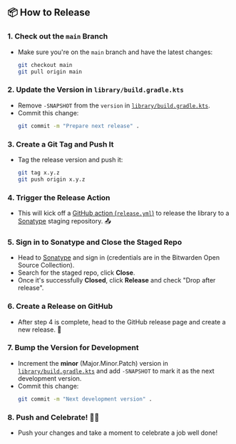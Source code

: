 ## 📦 How to Release 

### 1. Check out the `main` Branch

   - Make sure you're on the `main` branch and have the latest changes:
     ```bash
     git checkout main
     git pull origin main
     ```

### 2. Update the Version in `library/build.gradle.kts`

   - Remove `-SNAPSHOT` from the `version` in [`library/build.gradle.kts`](library/build.gradle.kts).
   - Commit this change:
     ```bash
     git commit -m "Prepare next release" .
     ```

### 3. Create a Git Tag and Push It

   - Tag the release version and push it:
     ```bash
     git tag x.y.z
     git push origin x.y.z
     ```

### 4. Trigger the Release Action

   - This will kick off a [GitHub action (`release.yml`)](../../actions/workflows/release.yml) to release the library to a [Sonatype](https://s01.oss.sonatype.org/) staging repository. 📤

### 5. Sign in to Sonatype and Close the Staged Repo

   - Head to [Sonatype](https://s01.oss.sonatype.org/) and sign in (credentials are in the Bitwarden Open Source Collection).
   - Search for the staged repo, click **Close**.
   - Once it's successfully **Closed**, click **Release** and check "Drop after release".

### 6. Create a Release on GitHub

   - After step 4 is complete, head to the GitHub release page and create a new release. 🎉

### 7. Bump the Version for Development

   - Increment the **minor** (Major.Minor.Patch) version in [`library/build.gradle.kts`](library/build.gradle.kts) and add `-SNAPSHOT` to mark it as the next development version.
   - Commit this change:
     ```bash
     git commit -m "Next development version" .
     ```

### 8. Push and Celebrate! 🎉💃

   - Push your changes and take a moment to celebrate a job well done!
